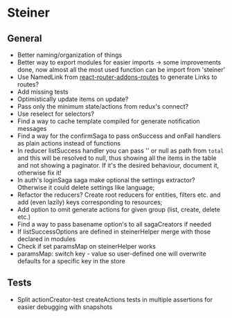 # Steiner

## General

- Better naming/organization of things
- Better way to export modules for easier imports -> some improvements done, now almost all the most used function can be import from 'steiner'
- Use NamedLink from [react-router-addons-routes](https://github.com/ReactTraining/react-router-addons-routes) to generate Links to routes?
- Add missing tests
- Optimistically update items on update?
- Pass only the minimum state/actions from redux's connect?
- Use reselect for selectors?
- Find a way to cache template compiled for generate notification messages
- Find a way for the confirmSaga to pass onSuccess and onFail handlers as plain actions instead of functions
- In reducer listSuccess handler you can pass '' or null as path from `total` and this will be resolved to null, thus showing all the items in the table and not showing a paginator. If it's the desired behaviour, document it, otherwise fix it!
- In auth's loginSaga saga make optional the settings extractor? Otherwise it could delete settings like language;
- Refactor the reducers? Create root reducers for entities, filters etc. and add (even lazily) keys corresponding to resources;
- Add option to omit generate actions for given group (list, create, delete etc.)
- Find a way to pass basename option's to all sagaCreators if needed
- If listSuccessOptions are defined in steinerHelper merge with those declared in modules
- Check if set paramsMap on steinerHelper works
- paramsMap: switch key - value so user-defined one will overwrite defaults for a specific key in the store

## Tests
- Split actionCreator-test createActions tests in multiple assertions for easier debugging with snapshots